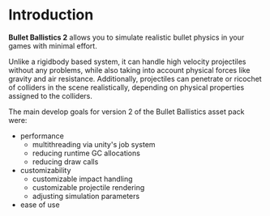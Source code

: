 # Introduction

**Bullet Ballistics 2** allows you to simulate realistic bullet physics in your games with minimal effort.

Unlike a rigidbody based system, it can handle high velocity projectiles without any problems, while also taking into account physical forces like gravity and air resistance.
Additionally, projectiles can penetrate or ricochet of colliders in the scene realistically, depending on physical properties assigned to the colliders.

The main develop goals for version 2 of the Bullet Ballistics asset pack were:
- performance 
    - multithreading via unity's job system
    - reducing runtime GC allocations
    - reducing draw calls
- customizability
    - customizable impact handling
    - customizable projectile rendering
    - adjusting simulation parameters
- ease of use
